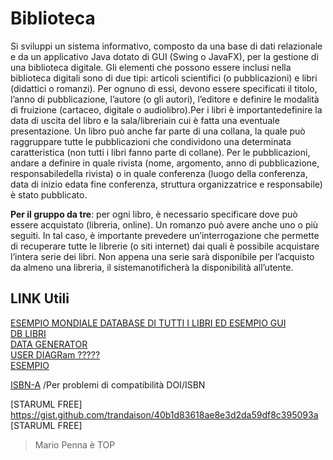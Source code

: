 # Biblioteca
Si sviluppi un sistema informativo, composto da una base di dati relazionale e da un applicativo Java dotato di GUI (Swing o JavaFX), per la gestione di una biblioteca digitale. Gli elementi che possono essere inclusi nella biblioteca digitali sono di due tipi: articoli scientifici (o pubblicazioni) e libri (didattici o romanzi). Per ognuno di essi, devono essere specificati il titolo, l’anno di pubblicazione, l’autore (o gli autori), l’editore e definire le modalità di fruizione (cartaceo, digitale o audiolibro).Per i libri è importantedefinire la data di uscita del libro e la sala/libreriain cui è fatta una eventuale presentazione. Un libro può anche far parte di una collana, la quale può raggruppare tutte le pubblicazioni che condividono una determinata caratteristica (non tutti i libri fanno parte di collane). Per le pubblicazioni, andare a definire in quale rivista (nome, argomento, anno di pubblicazione, responsabiledella rivista) o in quale conferenza (luogo della conferenza, data di inizio edata fine conferenza, struttura organizzatrice e responsabile) è stato pubblicato.

**Per il gruppo da tre**: per ogni libro, è necessario specificare dove può essere acquistato (libreria, online). Un romanzo può avere anche uno o più seguiti. In tal caso, è importante prevedere un’interrogazione che permette di recuperare tutte le librerie (o siti internet) dai quali è possibile acquistare l’intera serie dei libri. Non appena una serie sarà disponibile per l’acquisto da almeno una libreria, il sistemanotificherà la disponibilità all’utente.


## LINK Utili <br />
[ESEMPIO MONDIALE DATABASE DI TUTTI I LIBRI ED ESEMPIO GUI](https://www.jstor.org/action/showAdvancedSearch) <br />
[DB LIBRI](https://www.kaggle.com/datasets/dylanjcastillo/7k-books-with-metadata) <br />
[DATA GENERATOR](https://www.onlinedatagenerator.com/) <br />
[USER DIAGRam ?????](https://i.stack.imgur.com/DHbVr.png) <br />
[ESEMPIO](https://www.medialibrary.it/home/index.aspx) <br />


[ISBN-A](https://www.doi.org/factsheets/ISBN-A.html) /Per problemi di compatibilità DOI/ISBN <br />

[STARUML FREE]
https://gist.github.com/trandaison/40b1d83618ae8e3d2da59df8c395093a
[STARUML FREE]
> Mario Penna è TOP
